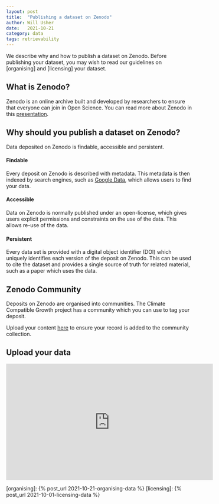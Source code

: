 ```yaml
---
layout: post
title:  "Publishing a dataset on Zenodo"
author: Will Usher
date:   2021-10-21
category: data
tags: retrievability
---
```


We describe why and how to publish a dataset on Zenodo. Before publishing your dataset, you may wish to read our guidelines on [organising] and [licensing] your dataset.

## What is Zenodo?

Zenodo is an online archive built and developed by researchers to ensure that everyone can join in Open Science. You can read more about Zenodo in this [presentation].

## Why should you publish a dataset on Zenodo?

Data deposited on Zenodo is findable, accessible and persistent.

#### Findable

Every deposit on Zenodo is described with metadata. This metadata is then indexed by search engines, such as [Google Data],
which allows users to find your data.

#### Accessible

Data on Zenodo is normally published under an open-license, which gives users explicit permissions and constraints on the use of the data. This allows re-use of the data.

#### Persistent

Every data set is provided with a digital object identifier (DOI) which uniquely identifies each version of the deposit on Zenodo. This can be used to cite the dataset and provides a single source of truth for related material, such as a paper which uses the data.

## Zenodo Community

Deposits on Zenodo are organised into communities. The Climate Compatible Growth project has a community which you can use to tag your deposit.

Upload your content [here](https://zenodo.org/deposit/new?c=ccg) to ensure your record is added to the community collection.

## Upload your data

<iframe width="560" height="315" src="https://www.youtube.com/embed/S1qK_TA52e4" title="YouTube video player" frameborder="0" allow="accelerometer; autoplay; clipboard-write; encrypted-media; gyroscope; picture-in-picture" allowfullscreen></iframe>

[presentation]: https://zenodo.org/record/802100##.YXE4mNlBzUI
[Google Data]: https://datasetsearch.research.google.com/
[organising]: {% post_url 2021-10-21-organising-data %}
[licensing]: {% post_url 2021-10-01-licensing-data %}